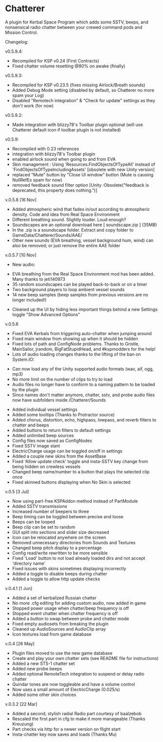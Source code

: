 Chatterer
=========

A plugin for Kerbal Space Program which adds some SSTV, beeps, and nonsensical radio chatter between your crewed command pods and Mission Control.

Changelog:

v0.5.9.4:
- Recompiled for KSP v0.24 (First Contracts)
- Fixed chatter volume resetting @80% on awake (finally)

v0.5.9.3: 
- Recompiled for KSP v0.23.5 (fixes missing Airlock/Breath sounds)
- Added Debug Mode setting (disabled by default, so Chatterer no more spam your Log)
- Disabled "Remotech integration" & "Check for update" settings as they don't work (for now)

v0.5.9.2:
- Made integration with blizzy78's Toolbar plugin optional (will use Chatterer default icon if toolbar plugin is not installed)

v0.5.9:
- Recompiled with 0.23 references
- integration with blizzy78's Toolbar plugin
- enabled airlock sound when going to and from EVA
- Skin management : Using 'Resources.FindObjectsOfTypeAll' instead of 'FindObjectsOfTypeIncludingAssets' [obsolete with new Unity version]
- replaced "Mute" button by "Close UI window" button (Mute is causing NullRefEx spam for now)
- removed feedback sound filter option [Unity :Obsolete("feedback is deprecated, this property does nothing.")]

v.0.5.8 [16 Nov]
- Added atmospheric wind that fades in/out according to atmospheric density. Code and idea from Real Space Environment
- Different breathing sound. Slightly louder. Loud enough?
- Soundscapes are an optional download here [ soundscape.zip ] (35MB)
- In the .zip is a soundscape folder. Extract and copy folder to GameData/Chatterer/Sounds/AAE/
- Other new sounds (EVA breathing, vessel background hum, wind) can also be removed; or just remove the entire AAE folder

v.0.5.7 [10 Nov]
- New audio:
* EVA breathing from the Real Space Environment mod has been added. Many thanks to jeti140973
* 35 random soundscapes can be played back-to-back or on a timer
* Two background players to loop ambient vessel sounds
* 14 new beep samples (beep samples from previous versions are no longer included!)
- Cleaned up the UI by hiding less important things behind a new Settings toggle "Show Advanced Options"

v.0.5.6
- Fixed EVA Kerbals from triggering auto-chatter when jumping around
- Fixed main window from showing up when it should be hidden
- Fixed lots of path and ConfigNode problems. Thanks to Gristle, MainSailor, jrandom, BigFatStupidHead, and #kspmodders for the help!
- Lots of audio loading changes thanks to the lifting of the ban on System.IO:
* Can now load any of the Unity supported audio formats (wav, aif, ogg, mp3)
* No more limit on the number of clips to try to load
* Audio files no longer have to conform to a naming pattern to be loaded by the plugin
* Since names don't matter anymore, chatter, sstv, and probe audio files now have subfolders inside /Chatterer/Sounds
- Added individual vessel settings
- Added some tooltips (Thanks to Protractor source)
- Added chorus, distortion, echo, highpass, lowpass, and reverb filters to chatter and beeps
- Added buttons to return filters to default settings
- Added unlimited beep sources
- Config files now saved as ConfigNodes
- Fixed SSTV image slant
- ElectricCharge usage can be toggled on/off in settings
- Added a couple new skins from the AssetBase
- Fixed 'Allow update check' toggle and insta-SSTV key change from being hidden on crewless vessels
- Changed beep name/number to a button that plays the selected clip once
- Fixed skinned buttons displaying when No Skin is selected

v.0.5 [3 Jul]
- Now using part-free KSPAddon method instead of PartModule
- Added SSTV transmissions
- Increased number of beepers to three
- Beep timing can be toggled between precise and loose
- Beeps can be looped
- Beep clip can be set to random
- GUI split into sections and slider size decreased
- Icon can be relocated anywhere on the screen
- Removed unnecessary directories from Sounds and Textures
- Changed beep pitch display to a percentage
- Config read/write rewritten to be more sensible
- Fixed 'Load' button to not load already loaded dirs and not accept 'directory name'
- Fixed issues with skins sometimes displaying incorrectly
- Added a toggle to disable beeps during chatter
- Added a toggle to allow http update checks

v.0.4.1 [1 Jun]
- Added a set of kerbalized Russian chatter
- No more .cfg editing for adding custom audio, now added in game
- Stopped power usage when chatter/beep frequency is off
- Stopped event chatter when chatter frequency is off
- Added a button to swap between probe and chatter mode
- Fixed empty audiosets from breaking the plugin
- Cleaned up AudioSources and AudioClip array
- Icon textures load from game database

v.0.4 [26 May]
- Plugin files moved to use the new game database
- Create and play your own chatter sets (see README file for instructions)
- Added a new STS-1 chatter set
- Added new probe beeps
- Added optional RemoteTech integration to suspend or delay radio chatter
- Quindar tones are now toggleable and have a volume control
- Now uses a small amount of ElectricCharge (0.025/s)
- Added some other skin choices

v.0.3.2 [22 Mar]
- Added a second, stylish radial Radio part courtesy of baalzebob
- Rescaled the first part in cfg to make it more manageable (Thanks Kreuzung)
- Part checks via http for a newer version on flight start
- Insta-chatter key now saves and loads (Thanks Mu)